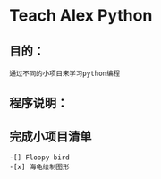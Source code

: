 # Teach Alex Python


## 目的：

    通过不同的小项目来学习python编程

## 程序说明：
## 完成小项目清单
    -[] Floopy bird
    -[x] 海龟绘制图形
